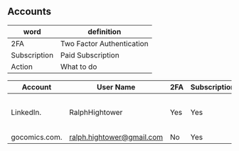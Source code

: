 ## Accounts
| **word** | **definition** |
|------|------------|
| 2FA | Two Factor Authentication |
| Subscription | Paid Subscription |
| Action | What to do |

| **Account** |   **User Name**        | **2FA**   | **Subscription** | **Action** <img width=1500px> |
|-------------|------------------------|-----------|------------------|-------------------|
| LinkedIn.   | RalphHightower         | Yes      | Yes | [Memorialize Account](https://www.linkedin.com/help/linkedin/ask/TS-RDMLP?lang=en)<br>  https://www.linkedin.com/help/linkedin/ask/TS-RDMLP?lang=en<br> Instructions are provided in link provided.  |
| gocomics.com.| ralph.hightower@gmail.com | No | Yes | Cancel |
